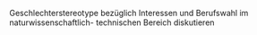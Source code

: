 Geschlechterstereotype bezüglich Interessen und Berufswahl im naturwissenschaftlich-
technischen Bereich diskutieren